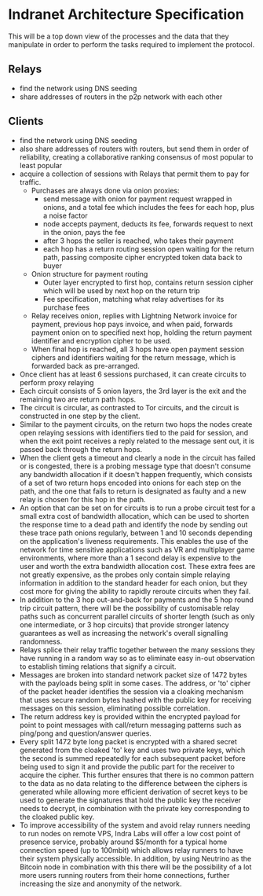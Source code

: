 # Indranet Architecture Specification

This will be a top down view of the processes and the data that they manipulate in order to perform the tasks required to implement the protocol.

## Relays

- find the network using DNS seeding
- share addresses of routers in the p2p network with each other

##  Clients

- find the network using DNS seeding
- also share addresses of routers with routers, but send them in order of reliability, creating a collaborative ranking consensus of most popular to least popular
- acquire a collection of sessions with Relays that permit them to pay for traffic.
	- Purchases are always done via onion proxies:
		- send message with onion for payment request wrapped in onions, and a total fee which includes the fees for each hop, plus a noise factor
		- node accepts payment, deducts its fee, forwards request to next in the onion, pays the fee
		- after 3 hops the seller is reached, who takes their payment
		- each hop has a return routing session open waiting for the return path, passing composite cipher encrypted token data back to buyer
	- Onion structure for payment routing
		- Outer layer encrypted to first hop, contains return session cipher which will be used by next hop on the return trip
		- Fee specification, matching what relay advertises for its purchase fees
	- Relay receives onion, replies with Lightning Network invoice for payment, previous hop pays invoice, and when paid, forwards payment onion on to specified next hop, holding the return payment identifier and encryption cipher to be used.
	- When final hop is reached, all 3 hops have open payment session ciphers and identifiers waiting for the return message, which is forwarded back as pre-arranged.
- Once client has at least 6 sessions purchased, it can create circuits to perform proxy relaying
- Each circuit consists of 5 onion layers, the 3rd layer is the exit and the remaining two are return path hops.
- The circuit is circular, as contrasted to Tor circuits, and the circuit is constructed in one step by the client. 
- Similar to the payment circuits, on the return two hops the nodes create open relaying sessions with identifiers tied to the paid for session, and when the exit point receives a reply related to the message sent out, it is passed back through the return hops.
- When the client gets a timeout and clearly a node in the circuit has failed or is congested, there is a probing message type that doesn't consume any bandwidth allocation if it doesn't happen frequently, which consists of a set of two return hops encoded into onions for each step on the path, and the one that fails to return is designated as faulty and a new relay is chosen for this hop in the path.
- An option that can be set on for circuits is to run a probe circuit test for a small extra cost of bandwidth allocation, which can be used to shorten the response time to a dead path and identify the node by sending out these trace path onions regularly, between 1 and 10 seconds depending on the application's liveness requirements. This enables the use of the network for time sensitive applications such as VR and multiplayer game environments, where more than a 1 second delay is expensive to the user and worth the extra bandwidth allocation cost. These extra fees are not greatly expensive, as the probes only contain simple relaying information in addition to the standard header for each onion, but they cost more for giving the ability to rapidly reroute circuits when they fail.
- In addition to the 3 hop out-and-back for payments and the 5 hop round trip circuit pattern, there will be the possibility of customisable relay paths such as concurrent parallel circuits of shorter length (such as only one intermediate, or 3 hop circuits) that provide stronger latency guarantees as well as increasing the network's overall signalling randomness.
- Relays splice their relay traffic together between the many sessions they have running in a random way so as to eliminate easy in-out observation to establish timing relations that signify a circuit.
- Messages are broken into standard network packet size of 1472 bytes with the payloads being split in some cases. The address, or 'to' cipher of the packet header identifies the session via a cloaking mechanism that uses secure random bytes hashed with the public key for receiving messages on this session, eliminating possible correlation.
- The return address key is provided within the encrypted payload for point to point messages with call/return messaging patterns such as ping/pong and question/answer queries.
- Every split 1472 byte long packet is encrypted with a shared secret generated from the cloaked 'to' key and uses two private keys, which the second is summed repeatedly for each subsequent packet before being used to sign it and provide the public part for the receiver to acquire the cipher. This further ensures that there is no common pattern to the data as no data relating to the difference between the ciphers is generated while allowing more efficient derivation of secret keys to be used to generate the signatures that hold the public key the receiver needs to decrypt, in combination with the private key corresponding to the cloaked public key.
- To improve accessibility of the system and avoid relay runners needing to run nodes on remote VPS, Indra Labs will offer a low cost point of presence service, probably around $5/month for a typical home connection speed (up to 100mbit) which allows relay runners to have their system physically accessible. In addition, by using Neutrino as the Bitcoin node in combination with this there will be the possibility of a lot more users running routers from their home connections, further increasing the size and anonymity of the network.